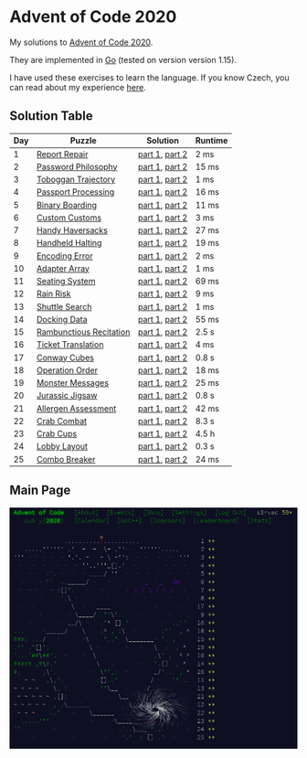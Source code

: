 # Advent of Code 2020

My solutions to [Advent of Code 2020](https://adventofcode.com/2020/).

They are implemented in [Go](https://golang.org/) (tested on version version
1.15).

I have used these exercises to learn the language. If you know Czech, you can
read about my experience
[here](https://cs-blog.petrzemek.net/2020-12-31-advent-of-code-2020-a-me-dojmy-z-go).

## Solution Table

| Day | Puzzle | Solution | Runtime |
| ---- | ---- | ---- | ---- |
| 1 | [Report Repair](https://adventofcode.com/2020/day/1) | [part 1](01/part1), [part 2](01/part2) | 2 ms |
| 2 | [Password Philosophy](https://adventofcode.com/2020/day/2) | [part 1](02/part1), [part 2](02/part2) | 15 ms |
| 3 | [Toboggan Trajectory](https://adventofcode.com/2020/day/3) | [part 1](03/part1), [part 2](03/part2) | 1 ms |
| 4 | [Passport Processing](https://adventofcode.com/2020/day/4) | [part 1](04/part1), [part 2](04/part2) | 16 ms |
| 5 | [Binary Boarding](https://adventofcode.com/2020/day/5) | [part 1](05/part1), [part 2](05/part2) | 11 ms |
| 6 | [Custom Customs](https://adventofcode.com/2020/day/6) | [part 1](06/part1), [part 2](06/part2) | 3 ms |
| 7 | [Handy Haversacks](https://adventofcode.com/2020/day/7) | [part 1](07/part1), [part 2](07/part2) | 27 ms |
| 8 | [Handheld Halting](https://adventofcode.com/2020/day/8) | [part 1](08/part1), [part 2](08/part2) | 19 ms |
| 9 | [Encoding Error](https://adventofcode.com/2020/day/9) | [part 1](09/part1), [part 2](09/part2) | 2 ms |
| 10 | [Adapter Array](https://adventofcode.com/2020/day/10) | [part 1](10/part1), [part 2](10/part2) | 1 ms |
| 11 | [Seating System](https://adventofcode.com/2020/day/11) | [part 1](11/part1), [part 2](11/part2) | 69 ms |
| 12 | [Rain Risk](https://adventofcode.com/2020/day/12) | [part 1](12/part1), [part 2](12/part2) | 9 ms |
| 13 | [Shuttle Search](https://adventofcode.com/2020/day/13) | [part 1](13/part1), [part 2](13/part2) | 1 ms |
| 14 | [Docking Data](https://adventofcode.com/2020/day/14) | [part 1](14/part1), [part 2](14/part2) | 55 ms |
| 15 | [Rambunctious Recitation](https://adventofcode.com/2020/day/15) | [part 1](15/part1), [part 2](15/part2) | 2.5 s |
| 16 | [Ticket Translation](https://adventofcode.com/2020/day/16) | [part 1](16/part1), [part 2](16/part2) | 4 ms |
| 17 | [Conway Cubes](https://adventofcode.com/2020/day/17) | [part 1](17/part1), [part 2](17/part2) | 0.8 s |
| 18 | [Operation Order](https://adventofcode.com/2020/day/18) | [part 1](18/part1), [part 2](18/part2) | 18 ms |
| 19 | [Monster Messages](https://adventofcode.com/2020/day/19) | [part 1](19/part1), [part 2](19/part2) | 25 ms |
| 20 | [Jurassic Jigsaw](https://adventofcode.com/2020/day/20) | [part 1](20/part1), [part 2](20/part2) | 0.8 s |
| 21 | [Allergen Assessment](https://adventofcode.com/2020/day/21) | [part 1](21/part1), [part 2](21/part2) | 42 ms |
| 22 | [Crab Combat](https://adventofcode.com/2020/day/22) | [part 1](22/part1), [part 2](22/part2) | 8.3 s |
| 23 | [Crab Cups](https://adventofcode.com/2020/day/23) | [part 1](23/part1), [part 2](23/part2) | 4.5 h |
| 24 | [Lobby Layout](https://adventofcode.com/2020/day/24) | [part 1](24/part1), [part 2](24/part2) | 0.3 s |
| 25 | [Combo Breaker](https://adventofcode.com/2020/day/25) | [part 1](25/part1), [part 2](25/part2) | 24 ms |

## Main Page

[![Advent of Code 2020 Screenshot](aoc-2020-screenshot.png "Advent of Code 2020 Screenshot")](aoc-2020-screenshot.png)
